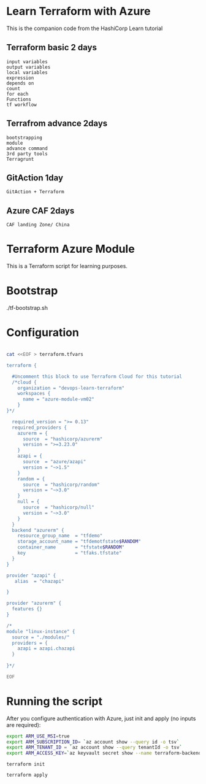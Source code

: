 # Learn Terraform with Azure

This is the companion code from the HashiCorp Learn tutorial


## Terraform basic  2 days

```
input variables
output variables
local variables
expression
depends on
count
for each
Functions
tf workflow

```

## Terrafrom advance 2days

```
bootstrapping
module
advance command
3rd party tools
Terragrunt

``` 

## GitAction 1day

```
GitAction + Terraform

```

## Azure CAF 2days

```
CAF landing Zone/ China 

```

# Terraform Azure Module

This is a Terraform script for learning purposes. 

# Bootstrap
./tf-bootstrap.sh

# Configuration

```bash

cat <<EOF > terraform.tfvars

terraform {

  #Uncomment this block to use Terraform Cloud for this tutorial
  /*cloud {
    organization = "devops-learn-terraform"
    workspaces {
      name = "azure-module-vm02"
    }
}*/

  required_version = ">= 0.13"
  required_providers {
    azurerm = {
      source  = "hashicorp/azurerm"
      version = ">=3.23.0"
    }
    azapi = {
      source  = "azure/azapi"
      version = "~>1.5"
    }
    random = {
      source  = "hashicorp/random"
      version = "~>3.0"
    }
    null = {
      source  = "hashicorp/null"
      version = "~>3.0"
    }
  }
  backend "azurerm" {
    resource_group_name  = "tfdemo"
    storage_account_name = "tfdemotfstate$RANDOM"
    container_name       = "tfstate$RANDOM"
    key                  = "tfaks.tfstate"
  }
}

provider "azapi" {
   alias  = "chazapi"

}

provider "azurerm" {
  features {}
}

/*
module "linux-instance" {
  source = "./modules/"
  providers = {
    azapi = azapi.chazapi
  }
  
}*/

EOF

```

# Running the script
After you configure authentication with Azure, just init and apply (no inputs are required):

```bash
export ARM_USE_MSI=true
export ARM_SUBSCRIPTION_ID= `az account show --query id -o tsv`
export ARM_TENANT_ID = `az account show --query tenantId -o tsv`
export ARM_ACCESS_KEY=`az keyvault secret show --name terraform-backend-key --vault-name tfstatevault --query value -o tsv`

```

`terraform init`

`terraform apply`
